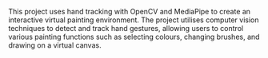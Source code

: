 This project uses hand tracking with OpenCV and MediaPipe to create an interactive virtual painting environment. The project utilises computer vision techniques to detect and track hand gestures, allowing users to control various painting functions such as selecting colours, changing brushes, and drawing on a virtual canvas.
